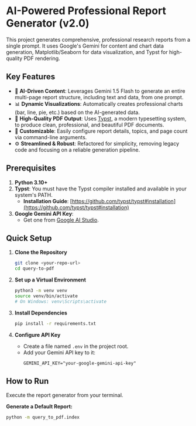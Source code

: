 # AI-Powered Professional Report Generator (v2.0)

This project generates comprehensive, professional research reports from a single prompt. It uses Google's Gemini for content and chart data generation, Matplotlib/Seaborn for data visualization, and Typst for high-quality PDF rendering.

## Key Features

- 🤖 **AI-Driven Content**: Leverages Gemini 1.5 Flash to generate an entire multi-page report structure, including text and data, from one prompt.
- 📊 **Dynamic Visualizations**: Automatically creates professional charts (bar, line, pie, etc.) based on the AI-generated data.
- 📄 **High-Quality PDF Output**: Uses [Typst](https://typst.app/), a modern typesetting system, to produce clean, professional, and beautiful PDF documents.
- 🔧 **Customizable**: Easily configure report details, topics, and page count via command-line arguments.
- ⚙️ **Streamlined & Robust**: Refactored for simplicity, removing legacy code and focusing on a reliable generation pipeline.

## Prerequisites

1.  **Python 3.10+**
2.  **Typst**: You must have the Typst compiler installed and available in your system's PATH.
    - **Installation Guide**: [https://github.com/typst/typst#installation](https://github.com/typst/typst#installation)
3.  **Google Gemini API Key**:
    - Get one from [Google AI Studio](https://aistudio.google.com/app/apikey).

## Quick Setup

1.  **Clone the Repository**

    ```bash
    git clone <your-repo-url>
    cd query-to-pdf
    ```

2.  **Set up a Virtual Environment**

    ```bash
    python3 -m venv venv
    source venv/bin/activate
    # On Windows: venv\Scripts\activate
    ```

3.  **Install Dependencies**

    ```bash
    pip install -r requirements.txt
    ```

4.  **Configure API Key**
    - Create a file named `.env` in the project root.
    - Add your Gemini API key to it:
      ```env
      GEMINI_API_KEY="your-google-gemini-api-key"
      ```

## How to Run

Execute the report generator from your terminal.

**Generate a Default Report:**

```bash
python -m query_to_pdf.index
```

